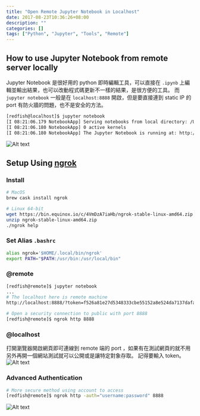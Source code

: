 ```yaml
---
title: "Open Remote Jupyter Notebook in Localhost"
date: 2017-08-23T10:36:26+08:00
description: ""
categories: []
tags: ["Python", "Jupyter", "Tools", "Remote"]
---
```


## How to use Jupyter Notebook from remote server locally
Jupyter Notebook 是很好用的 python 即時編輯工具，可以直接在 `.ipynb` 上編輯並輸出結果，也可以改動程式碼更新不一樣的結果，是很方便的工具。
而 `jupyter notebook` 一般是在 `localhost:8888` 開啟，但是要直接連到 static IP 的 port 有防火牆的問題，也不是安全的方法。

```bash
[redfish@localhost]$ jupyter notebook
[I 08:21:06.179 NotebookApp] Serving notebooks from local directory: /Users/redfish
[I 08:21:06.180 NotebookApp] 0 active kernels
[I 08:21:06.180 NotebookApp] The Jupyter Notebook is running at: http://localhost:8888/?token=f526a81e27d5348333cbe55152a8e524da7137dafais14ae
```
![Alt text](/images/2017-08-23-remote-jupyter-notebook/8888.png)

## Setup Using [ngrok](https://ngrok.com/)
### Install
```bash
# MacOS
brew cask install ngrok

# Linux 64-bit
wget https://bin.equinox.io/c/4VmDzA7iaHb/ngrok-stable-linux-amd64.zip
unzip ngrok-stable-linux-amd64.zip
./ngrok help
```
### Set Alias `.bashrc`
```bash
alias ngrok='$HOME/.local/bin/ngrok'
export PATH="$PATH:/usr/bin:/usr/local/bin"
```

### @remote
```bash
[redfish@remote]$ jupyter notebook
...
# The localhost here is remote machine
http://localhost:8888/?token=f526a81e27d5348333cbe55152a8e524da7137dafais14ae
```
```bash
# Open a security connection to public with port 8888
[redfish@remote]$ ngrok http 8888
```
### @localhost
打開瀏覽器開啟網頁即可連線到 remote 端的 port ，如果有在測試網頁的就不用另外再開一個網站測試就可以公開或是讓特定對象存取。
記得要輸入 token。
![Alt text](/images/2017-08-23-remote-jupyter-notebook/token.png)

### Advanced Authentication
```bash
# More secure method using account to access
[redfish@remote]$ ngrok http -auth="username:password" 8888
```
![Alt text](/images/2017-08-23-remote-jupyter-notebook/auth.png)
